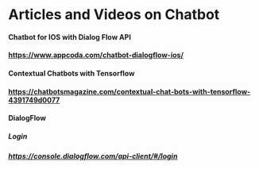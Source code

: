 # Articles and Videos on Chatbot

#### Chatbot for IOS with Dialog Flow API
#### https://www.appcoda.com/chatbot-dialogflow-ios/

#### Contextual Chatbots with Tensorflow
#### https://chatbotsmagazine.com/contextual-chat-bots-with-tensorflow-4391749d0077

#### DialogFlow
##### Login
##### https://console.dialogflow.com/api-client/#/login
